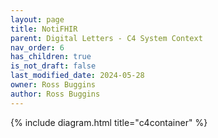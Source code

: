 ```yaml
---
layout: page
title: NotiFHIR
parent: Digital Letters - C4 System Context
nav_order: 6
has_children: true
is_not_draft: false
last_modified_date: 2024-05-28
owner: Ross Buggins
author: Ross Buggins
---
```


{% include diagram.html title="c4container" %}
